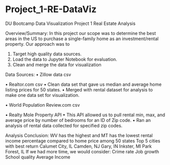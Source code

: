 # Project_1-RE-DataViz
DU Bootcamp Data Visualization Project 1 Real Estate Analysis

Overview/Summary:
In this project our scope was to determine the best areas in the US to purchase a single-family home as an investment/rental property. Our approach was to 
1.	Target high quality data sources.
2.	Load the data to Jupyter Notebook for evaluation.
3.	Clean and merge the data for visualization

Data Sources:
•	Zillow data csv

•	Realtor.com csv
    •	Clean data set that gave us median and average home listing prices for 50 states.
    •	Merged with rental dataset for analysis to make one data set for visualization. 

•	World Population Review.com csv

•	Realty Mole Property API
    •	This API allowed us to pull rental min, max, and average price by number of bedrooms for an ID of Zip code.
    •	Ran an analysis of rental data collected for specified zip codes.

Analysis Conclusion:
    WV has the highest and MT has the lowest rental income percentage compared to home price among 50 states
    Top 5 cities with best return
        Calumet City, IL
        Camden, NJ
        Gary, IN
        Inkster, MI
        Park Forest, IL
    If we had more time, we would consider:
        Crime rate
        Job growth
        School quality
        Average Income

